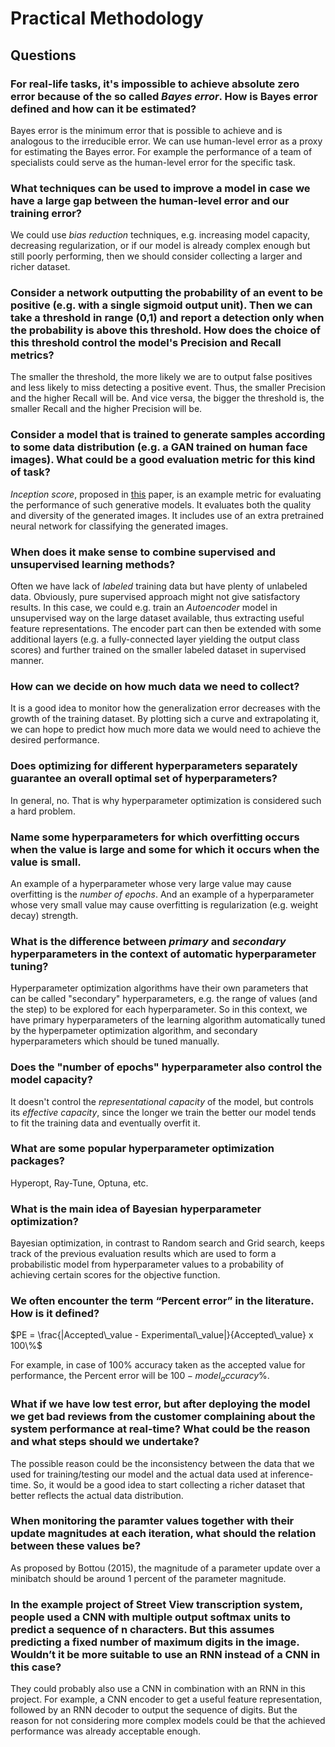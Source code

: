 # Practical Methodology


## Questions

### For real-life tasks, it's impossible to achieve absolute zero error because of the so called *Bayes error*. How is Bayes error defined and how can it be estimated?

Bayes error is the minimum error that is possible to achieve and is analogous to the irreducible error. We can use human-level error as a proxy for estimating the Bayes error. For example the performance of a team of specialists could serve as the human-level error for the specific task.

### What techniques can be used to improve a model in case we have a large gap between the human-level error and our training error?

We could use *bias reduction* techniques, e.g. increasing model capacity, decreasing regularization, or if our model is already complex enough but still poorly performing, then we should consider collecting a larger and richer dataset.

### Consider a network outputting the probability of an event to be positive (e.g. with a single sigmoid output unit). Then we can take a threshold in range (0,1) and report a detection only when the probability is above this threshold. How does the choice of this threshold control the model's Precision and Recall metrics?

The smaller the threshold, the more likely we are to output false positives and less likely to miss detecting a positive event. Thus, the smaller Precision and the higher Recall will be. And vice versa, the bigger the threshold is, the smaller Recall and the higher Precision will be.

### Consider a model that is trained to generate samples according to some data distribution (e.g. a GAN trained on human face images). What could be a good evaluation metric for this kind of task?

*Inception score*, proposed in [this](https://arxiv.org/abs/1606.03498) paper, is an example metric for evaluating the performance of such generative models.
It evaluates both the quality and diversity of the generated images. It includes use of an extra pretrained neural network for classifying the generated images.

### When does it make sense to combine supervised and unsupervised learning methods? 

Often we have lack of *labeled* training data but have plenty of unlabeled data. Obviously, pure supervised approach might not give satisfactory results. In this case, we could e.g. train an *Autoencoder* model in unsupervised way on the large dataset available, thus extracting useful feature representations. The encoder part can then be extended with some additional layers (e.g. a fully-connected layer yielding the output class scores) and further trained on the smaller labeled dataset in supervised manner.

### How can we decide on how much data we need to collect?

It is a good idea to monitor how the generalization error decreases with the growth of the training dataset. By plotting sich a curve and extrapolating it, we can hope to predict how much more data we would need to achieve the desired performance.

### Does optimizing for different hyperparameters separately guarantee an overall optimal set of hyperparameters?

In general, no. That is why hyperparameter optimization is considered such a hard problem.

### Name some hyperparameters for which overfitting occurs when the value is large and some for which it occurs when the value is small.

An example of a hyperparameter whose very large value may cause overfitting is the *number of epochs*. And an example of a hyperparameter whose very small value may cause overfitting is regularization (e.g. weight decay) strength.

### What is the difference between *primary* and *secondary* hyperparameters in the context of automatic hyperparameter tuning?

Hyperparameter optimization algorithms have their own parameters that can be called "secondary" hyperparameters, e.g. the range of values (and the step) to be explored for each hyperparameter. So in this context, we have primary hyperparameters of the learning algorithm automatically tuned by the hyperpameter optimization algorithm, and secondary hyperparameters which should be tuned manually. 

### Does the "number of epochs" hyperparameter also control the model capacity?

It doesn't control the *representational capacity* of the model, but controls its *effective capacity*, since the longer we train the better our model tends to fit the training data and eventually overfit it.

### What are some popular hyperparameter optimization packages?

Hyperopt, Ray-Tune, Optuna, etc.

### What is the main idea of Bayesian hyperparameter optimization?

Bayesian optimization, in contrast to Random search and Grid search, keeps track of the previous evaluation results which are used to form a probabilistic model from hyperparameter values to a probability of achieving certain scores for the objective function.

### We often encounter the term “Percent error” in the literature. How is it defined?

$PE = \frac{|Accepted\_value - Experimental\_value|}{Accepted\_value} x 100\%$

For example, in case of 100% accuracy taken as the accepted value for performance, the Percent error will be $100 - model_accuracy\%$.

### What if we have low test error, but after deploying the model we get bad reviews from the customer complaining about the system performance at real-time? What could be the reason and what steps should we undertake?

The possible reason could be the inconsistency between the data that we used for training/testing our model and the actual data used at inference-time. So, it would be a good idea to start collecting a richer dataset that better reflects the actual data distribution.  

### When monitoring the paramter values together with their update magnitudes at each iteration, what should the relation between these values be?

As proposed by Bottou (2015), the magnitude of a parameter update over a minibatch should be around 1 percent of the parameter magnitude.

### In the example project of Street View transcription system, people used a CNN with multiple output softmax units to predict a sequence of n characters. But this assumes predicting a fixed number of maximum digits in the image. Wouldn’t it be more suitable to use an RNN instead of a CNN in this case?

They could probably also use a CNN in combination with an RNN in this project. For example, a CNN encoder to get a useful feature representation, followed by an RNN decoder to output the sequence of digits. But the reason for not considering more complex models could be that the achieved performance was already acceptable enough.
